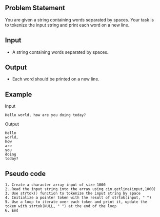 ## Problem Statement
You are given a string containing words separated by spaces. Your task is to tokenize the input string and print each word on a new line.

## Input
- A string containing words separated by spaces.

## Output
- Each word should be printed on a new line.

## Example
Input
```
Hello world, how are you doing today?
```

Output
```
Hello
world,
how
are
you
doing
today?
```

## Pseudo code
```
1. Create a character array input of size 1000
2. Read the input string into the array using cin.getline(input,1000)
3. Use strtok() function to tokenize the input string by space
4. Initialize a pointer token with the result of strtok(input, " ")
5. Use a loop to iterate over each token and print it, update the token with strtok(NULL, " ") at the end of the loop
6. End
```